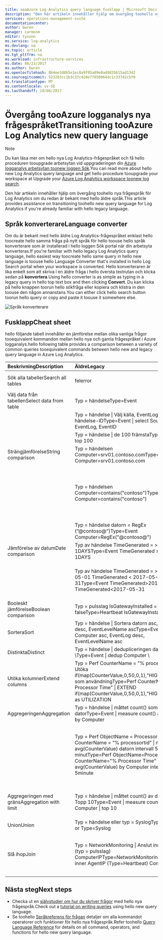 ```yaml
---
title: aaaAzure Log Analytics query language fusklapp | Microsoft Docs
description: "Den här artikeln innehåller hjälp om övergång toohello nya frågespråk för Log Analytics om du redan är bekant med hello äldre språk."
services: operations-management-suite
documentationcenter: 
author: bwren
manager: carmonm
editor: tysonn
ms.service: log-analytics
ms.devlang: na
ms.topic: article
ms.tgt_pltfrm: na
ms.workload: infrastructure-services
ms.date: 08/23/2017
ms.author: bwren
ms.openlocfilehash: 8b4ee3d0b5e1ec8a9f95a09e0ad9835615ad1342
ms.sourcegitcommit: 523283cc1b3c37c428e77850964dc1c33742c5f0
ms.translationtype: MT
ms.contentlocale: sv-SE
ms.lasthandoff: 10/06/2017
---
```

# <a name="transitioning-tooazure-log-analytics-new-query-language"></a><span data-ttu-id="a1bc3-103">Övergång tooAzure logganalys nya frågespråket</span><span class="sxs-lookup"><span data-stu-id="a1bc3-103">Transitioning tooAzure Log Analytics new query language</span></span>

> [!NOTE]
> <span data-ttu-id="a1bc3-104">Du kan läsa mer om hello nya Log Analytics-frågespråket och få hello proceduren tooupgrade arbetsytan vid uppgraderingen din [Azure logganalys arbetsytan toonew loggen Sök](log-analytics-log-search-upgrade.md).</span><span class="sxs-lookup"><span data-stu-id="a1bc3-104">You can read more about hello new Log Analytics query language and get hello procedure tooupgrade your workspace at Upgrade your [Azure Log Analytics workspace toonew log search](log-analytics-log-search-upgrade.md).</span></span>

<span data-ttu-id="a1bc3-105">Den här artikeln innehåller hjälp om övergång toohello nya frågespråk för Log Analytics om du redan är bekant med hello äldre språk.</span><span class="sxs-lookup"><span data-stu-id="a1bc3-105">This article provides assistance on transitioning toohello new query language for Log Analytics if you're already familiar with hello legacy language.</span></span>

## <a name="language-converter"></a><span data-ttu-id="a1bc3-106">Språk konverterare</span><span class="sxs-lookup"><span data-stu-id="a1bc3-106">Language converter</span></span>

<span data-ttu-id="a1bc3-107">Om du är bekant med hello äldre Log Analytics-frågespråket enklast hello toocreate hello samma fråga på nytt språk för hello toouse hello språk konverterare som är installerad i hello loggen Sök portal när din arbetsyta konverteras.</span><span class="sxs-lookup"><span data-stu-id="a1bc3-107">If you're familiar with hello legacy Log Analytics query language, hello easiest way toocreate hello same query in hello new language is toouse hello Language Converter that's installed in hello Log Search portal when your workspace is converted.</span></span>  <span data-ttu-id="a1bc3-108">Hello konverteraren är lika enkelt som att skriva i en äldre fråga i hello översta textrutan och klicka sedan på **konvertera**.</span><span class="sxs-lookup"><span data-stu-id="a1bc3-108">Using hello converter is as simple as typing in a legacy query in hello top text box and then clicking **Convert**.</span></span>  <span data-ttu-id="a1bc3-109">Du kan klicka på hello knappen toorun hello sökfråga eller kopiera och klistra in den toouse den någon annanstans.</span><span class="sxs-lookup"><span data-stu-id="a1bc3-109">You can either click hello search button toorun hello query or copy and paste it toouse it somewhere else.</span></span>

![Språk konverterare](media/log-analytics-log-search-upgrade/language-converter.png)


## <a name="cheat-sheet"></a><span data-ttu-id="a1bc3-111">Fusklapp</span><span class="sxs-lookup"><span data-stu-id="a1bc3-111">Cheat sheet</span></span>

<span data-ttu-id="a1bc3-112">hello följande tabell innehåller en jämförelse mellan olika vanliga frågor tooequivalent kommandon mellan hello nya och gamla frågespråket i Azure logganalys.</span><span class="sxs-lookup"><span data-stu-id="a1bc3-112">hello following table provides a comparison between a variety of common queries tooequivalent commands between hello new and legacy query language in Azure Log Analytics.</span></span>

| <span data-ttu-id="a1bc3-113">Beskrivning</span><span class="sxs-lookup"><span data-stu-id="a1bc3-113">Description</span></span> | <span data-ttu-id="a1bc3-114">Äldre</span><span class="sxs-lookup"><span data-stu-id="a1bc3-114">Legacy</span></span> | <span data-ttu-id="a1bc3-115">Ny</span><span class="sxs-lookup"><span data-stu-id="a1bc3-115">new</span></span> |
|:--|:--|:--|
| <span data-ttu-id="a1bc3-116">Sök alla tabeller</span><span class="sxs-lookup"><span data-stu-id="a1bc3-116">Search all tables</span></span>      | <span data-ttu-id="a1bc3-117">fel</span><span class="sxs-lookup"><span data-stu-id="a1bc3-117">error</span></span> | <span data-ttu-id="a1bc3-118">Sök ”error” (inte skiftlägeskänsliga)</span><span class="sxs-lookup"><span data-stu-id="a1bc3-118">search "error"  (not case sensitive)</span></span> |
| <span data-ttu-id="a1bc3-119">Välj data från tabellen</span><span class="sxs-lookup"><span data-stu-id="a1bc3-119">Select data from table</span></span> | <span data-ttu-id="a1bc3-120">Typ = händelse</span><span class="sxs-lookup"><span data-stu-id="a1bc3-120">Type=Event</span></span> |  <span data-ttu-id="a1bc3-121">Händelse</span><span class="sxs-lookup"><span data-stu-id="a1bc3-121">Event</span></span> |
|                        | <span data-ttu-id="a1bc3-122">Typ = händelse &#124; Välj källa, EventLog, händelse-ID</span><span class="sxs-lookup"><span data-stu-id="a1bc3-122">Type=Event &#124; select Source, EventLog, EventID</span></span> | <span data-ttu-id="a1bc3-123">Händelsen &#124; projektet källa, EventLog, händelse-ID</span><span class="sxs-lookup"><span data-stu-id="a1bc3-123">Event &#124; project Source, EventLog, EventID</span></span> |
|                        | <span data-ttu-id="a1bc3-124">Typ = händelse &#124; de 100 främsta</span><span class="sxs-lookup"><span data-stu-id="a1bc3-124">Type=Event &#124; top 100</span></span> | <span data-ttu-id="a1bc3-125">Händelsen &#124; ta 100</span><span class="sxs-lookup"><span data-stu-id="a1bc3-125">Event &#124; take 100</span></span> |
| <span data-ttu-id="a1bc3-126">Strängjämförelse</span><span class="sxs-lookup"><span data-stu-id="a1bc3-126">String comparison</span></span>      | <span data-ttu-id="a1bc3-127">Typ = händelsen Computer=srv01.contoso.com</span><span class="sxs-lookup"><span data-stu-id="a1bc3-127">Type=Event Computer=srv01.contoso.com</span></span>   | <span data-ttu-id="a1bc3-128">Händelsen &#124; Om datorn == ”srv01.contoso.com”</span><span class="sxs-lookup"><span data-stu-id="a1bc3-128">Event &#124; where Computer == "srv01.contoso.com"</span></span> |
|                        | <span data-ttu-id="a1bc3-129">Typ = händelsen Computer=contains("contoso")</span><span class="sxs-lookup"><span data-stu-id="a1bc3-129">Type=Event Computer=contains("contoso")</span></span> | <span data-ttu-id="a1bc3-130">Händelsen &#124; Om datorn innehåller ”contoso” (inte skiftlägeskänsliga)</span><span class="sxs-lookup"><span data-stu-id="a1bc3-130">Event &#124; where Computer contains "contoso" (not case sensitive)</span></span><br><span data-ttu-id="a1bc3-131">Händelsen &#124; Om datorn contains_cs ”Contoso” (skiftlägeskänslig)</span><span class="sxs-lookup"><span data-stu-id="a1bc3-131">Event &#124; where Computer contains_cs "Contoso" (case sensitive)</span></span> |
|                        | <span data-ttu-id="a1bc3-132">Typ = händelse datorn = RegEx (”@contoso@”)</span><span class="sxs-lookup"><span data-stu-id="a1bc3-132">Type=Event Computer=RegEx("@contoso@")</span></span>  | <span data-ttu-id="a1bc3-133">Händelsen &#124; Om datorn matchar regex ”. *contoso*”</span><span class="sxs-lookup"><span data-stu-id="a1bc3-133">Event &#124; where Computer matches regex ".*contoso*"</span></span> |
| <span data-ttu-id="a1bc3-134">Jämförelse av datum</span><span class="sxs-lookup"><span data-stu-id="a1bc3-134">Date comparison</span></span>        | <span data-ttu-id="a1bc3-135">Typ av händelse TimeGenerated = > nu 1DAYS</span><span class="sxs-lookup"><span data-stu-id="a1bc3-135">Type=Event TimeGenerated > NOW-1DAYS</span></span> | <span data-ttu-id="a1bc3-136">Händelsen &#124; där TimeGenerated > ago(1d)</span><span class="sxs-lookup"><span data-stu-id="a1bc3-136">Event &#124; where TimeGenerated > ago(1d)</span></span> |
|                        | <span data-ttu-id="a1bc3-137">Typ av händelse TimeGenerated = > 2017-05-01 TimeGenerated < 2017-05-31</span><span class="sxs-lookup"><span data-stu-id="a1bc3-137">Type=Event TimeGenerated>2017-05-01 TimeGenerated<2017-05-31</span></span> | <span data-ttu-id="a1bc3-138">Händelsen &#124; där TimeGenerated mellan (datetime(2017-05-01)...</span><span class="sxs-lookup"><span data-stu-id="a1bc3-138">Event &#124; where TimeGenerated between (datetime(2017-05-01) ..</span></span> <span data-ttu-id="a1bc3-139">datetime(2017-05-31))</span><span class="sxs-lookup"><span data-stu-id="a1bc3-139">datetime(2017-05-31))</span></span> |
| <span data-ttu-id="a1bc3-140">Booleskt jämförelse</span><span class="sxs-lookup"><span data-stu-id="a1bc3-140">Boolean comparison</span></span>     | <span data-ttu-id="a1bc3-141">Typ = pulsslag IsGatewayInstalled = false</span><span class="sxs-lookup"><span data-stu-id="a1bc3-141">Type=Heartbeat IsGatewayInstalled=false</span></span>  | <span data-ttu-id="a1bc3-142">Pulsslag</span><span class="sxs-lookup"><span data-stu-id="a1bc3-142">Heartbeat</span></span> | <span data-ttu-id="a1bc3-143">där IsGatewayInstalled == false</span><span class="sxs-lookup"><span data-stu-id="a1bc3-143">where IsGatewayInstalled == false</span></span> |
| <span data-ttu-id="a1bc3-144">Sortera</span><span class="sxs-lookup"><span data-stu-id="a1bc3-144">Sort</span></span>                   | <span data-ttu-id="a1bc3-145">Typ = händelse &#124; Sortera datorn asc, EventLog desc, EventLevelName asc</span><span class="sxs-lookup"><span data-stu-id="a1bc3-145">Type=Event &#124; sort Computer asc, EventLog desc, EventLevelName asc</span></span> | <span data-ttu-id="a1bc3-146">Händelsen \\</span><span class="sxs-lookup"><span data-stu-id="a1bc3-146">Event \\</span></span>| <span data-ttu-id="a1bc3-147">Sortera efter dator asc, EventLog desc, EventLevelName asc</span><span class="sxs-lookup"><span data-stu-id="a1bc3-147">sort by Computer asc, EventLog desc, EventLevelName asc</span></span> |
| <span data-ttu-id="a1bc3-148">Distinkta</span><span class="sxs-lookup"><span data-stu-id="a1bc3-148">Distinct</span></span>               | <span data-ttu-id="a1bc3-149">Typ = händelse &#124; dedupliceringen datorn \\</span><span class="sxs-lookup"><span data-stu-id="a1bc3-149">Type=Event &#124; dedup Computer \\</span></span>| <span data-ttu-id="a1bc3-150">Välj dator</span><span class="sxs-lookup"><span data-stu-id="a1bc3-150">select Computer</span></span> | <span data-ttu-id="a1bc3-151">Händelsen &#124; Sammanfatta per dator, EventLog</span><span class="sxs-lookup"><span data-stu-id="a1bc3-151">Event &#124; summarize by Computer, EventLog</span></span> |
| <span data-ttu-id="a1bc3-152">Utöka kolumner</span><span class="sxs-lookup"><span data-stu-id="a1bc3-152">Extend columns</span></span>         | <span data-ttu-id="a1bc3-153">Typ = Perf CounterName = ”% processortid” &#124; Utöka if(map(CounterValue,0,50,0,1),"HIGH","LOW") som användning</span><span class="sxs-lookup"><span data-stu-id="a1bc3-153">Type=Perf CounterName="% Processor Time" &#124; EXTEND if(map(CounterValue,0,50,0,1),"HIGH","LOW") as UTILIZATION</span></span> | <span data-ttu-id="a1bc3-154">Perf &#124; Om CounterName == ”% processortid” \\</span><span class="sxs-lookup"><span data-stu-id="a1bc3-154">Perf &#124; where CounterName == "% Processor Time" \\</span></span>| <span data-ttu-id="a1bc3-155">Utöka användningen = iff (CounterValue > 50, ”hög”, ”lågt”)</span><span class="sxs-lookup"><span data-stu-id="a1bc3-155">extend Utilization = iff(CounterValue > 50, "HIGH", "LOW")</span></span> |
| <span data-ttu-id="a1bc3-156">Aggregeringen</span><span class="sxs-lookup"><span data-stu-id="a1bc3-156">Aggregation</span></span>            | <span data-ttu-id="a1bc3-157">Typ = händelse &#124; måttet count() som antal per dator</span><span class="sxs-lookup"><span data-stu-id="a1bc3-157">Type=Event &#124; measure count() as Count by Computer</span></span> | <span data-ttu-id="a1bc3-158">Händelsen &#124; Sammanfatta Count = count() per dator</span><span class="sxs-lookup"><span data-stu-id="a1bc3-158">Event &#124; summarize Count = count() by Computer</span></span> |
|                                | <span data-ttu-id="a1bc3-159">Typ = Perf ObjectName = Processor CounterName = ”% processortid” &#124; måttet avg(CounterValue) datorn intervall 5 minut</span><span class="sxs-lookup"><span data-stu-id="a1bc3-159">Type=Perf ObjectName=Processor CounterName="% Processor Time" &#124; measure avg(CounterValue) by Computer interval 5minute</span></span> | <span data-ttu-id="a1bc3-160">Perf &#124; där ObjectName == ”-Processor” och CounterName == ”% processortid” &#124; Sammanfatta avg(CounterValue) per dator, bin (TimeGenerated 5 minuter)</span><span class="sxs-lookup"><span data-stu-id="a1bc3-160">Perf &#124; where ObjectName=="Processor" and CounterName=="% Processor Time" &#124; summarize avg(CounterValue) by Computer, bin(TimeGenerated, 5min)</span></span> |
| <span data-ttu-id="a1bc3-161">Aggregeringen med gräns</span><span class="sxs-lookup"><span data-stu-id="a1bc3-161">Aggregation with limit</span></span> | <span data-ttu-id="a1bc3-162">Typ = händelse &#124; måttet count() av datorn &#124; Topp 10</span><span class="sxs-lookup"><span data-stu-id="a1bc3-162">Type=Event &#124; measure count() by Computer &#124; top 10</span></span> | <span data-ttu-id="a1bc3-163">Händelsen &#124; Sammanfatta AggregatedValue = count() av datorn &#124; begränsa 10</span><span class="sxs-lookup"><span data-stu-id="a1bc3-163">Event &#124; summarize AggregatedValue = count() by Computer &#124; limit 10</span></span> |
| <span data-ttu-id="a1bc3-164">Union</span><span class="sxs-lookup"><span data-stu-id="a1bc3-164">Union</span></span>                  | <span data-ttu-id="a1bc3-165">Typ = händelse eller typ = Syslog</span><span class="sxs-lookup"><span data-stu-id="a1bc3-165">Type=Event or Type=Syslog</span></span> | <span data-ttu-id="a1bc3-166">Union händelse Syslog</span><span class="sxs-lookup"><span data-stu-id="a1bc3-166">union Event, Syslog</span></span> |
| <span data-ttu-id="a1bc3-167">Slå ihop</span><span class="sxs-lookup"><span data-stu-id="a1bc3-167">Join</span></span>                   | <span data-ttu-id="a1bc3-168">Typ = NetworkMonitoring &#124; Anslut inre AgentIP (typ = pulsslag) ComputerIP</span><span class="sxs-lookup"><span data-stu-id="a1bc3-168">Type=NetworkMonitoring &#124; join inner AgentIP (Type=Heartbeat) ComputerIP</span></span> | <span data-ttu-id="a1bc3-169">NetworkMonitoring &#124; Anslut typ = internt (Sök typen == ”pulsslag”) på $left. AgentIP == $right.ComputerIP</span><span class="sxs-lookup"><span data-stu-id="a1bc3-169">NetworkMonitoring &#124; join kind=inner (search Type == "Heartbeat") on $left.AgentIP == $right.ComputerIP</span></span> |



## <a name="next-steps"></a><span data-ttu-id="a1bc3-170">Nästa steg</span><span class="sxs-lookup"><span data-stu-id="a1bc3-170">Next steps</span></span>
- <span data-ttu-id="a1bc3-171">Checka ut en [självstudier om hur du skriver frågor](https://go.microsoft.com/fwlink/?linkid=856078) med hello nya frågespråk.</span><span class="sxs-lookup"><span data-stu-id="a1bc3-171">Check out a [tutorial on writing queries](https://go.microsoft.com/fwlink/?linkid=856078) using hello new query language.</span></span>
- <span data-ttu-id="a1bc3-172">Se toohello [Språkreferens för frågan](https://go.microsoft.com/fwlink/?linkid=856079) detaljer om alla kommandot operatorer och funktioner för hello nya frågespråk.</span><span class="sxs-lookup"><span data-stu-id="a1bc3-172">Refer toohello [Query Language Reference](https://go.microsoft.com/fwlink/?linkid=856079) for details on all command, operators, and functions for hello new query language.</span></span>  

